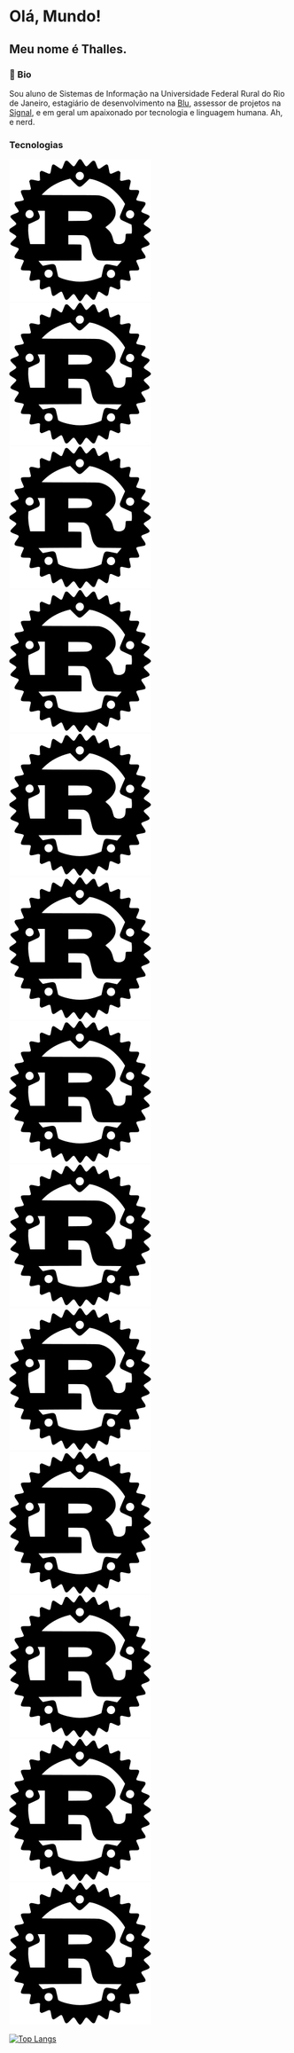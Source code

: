 # Olá, Mundo!

## Meu nome é Thalles.

### 👾 Bio

Sou aluno de Sistemas de Informação na Universidade Federal Rural do Rio de Janeiro, estagiário de desenvolvimento na [Blu](https://www.blu.com.br), assessor de projetos na [Signal](https://www.signaljunior.com.br), e em geral um apaixonado por tecnologia e linguagem humana. Ah, e nerd.

### Tecnologias

<div id="language-badges">
  <img alt="Linux" src="https://raw.githubusercontent.com/devicons/devicon/master/icons/rust/rust-original.svg">
  <img alt="Vim" src="https://raw.githubusercontent.com/devicons/devicon/master/icons/rust/rust-original.svg">
  <img alt="Python" src="https://raw.githubusercontent.com/devicons/devicon/master/icons/rust/rust-original.svg">
  <img alt="Rust" src="https://raw.githubusercontent.com/devicons/devicon/master/icons/rust/rust-original.svg">
  <img alt="Ruby" src="https://raw.githubusercontent.com/devicons/devicon/master/icons/rust/rust-original.svg">
  <img alt="Java" src="https://raw.githubusercontent.com/devicons/devicon/master/icons/rust/rust-original.svg">
  <img alt="C" src="https://raw.githubusercontent.com/devicons/devicon/master/icons/rust/rust-original.svg">
  <img alt="Javascript" src="https://raw.githubusercontent.com/devicons/devicon/master/icons/rust/rust-original.svg">
  <img alt="HTML5" src="https://raw.githubusercontent.com/devicons/devicon/master/icons/rust/rust-original.svg">
  <img alt="CSS3" src="https://raw.githubusercontent.com/devicons/devicon/master/icons/rust/rust-original.svg">
  <img alt="Rails" src="https://raw.githubusercontent.com/devicons/devicon/master/icons/rust/rust-original.svg">
  <img alt="React" src="https://raw.githubusercontent.com/devicons/devicon/master/icons/rust/rust-original.svg">
  <img alt="Processing" src="https://raw.githubusercontent.com/devicons/devicon/master/icons/rust/rust-original.svg">
</div>

[![Top Langs](https://github-readme-stats.vercel.app/api/top-langs/?username=taernsietr)](https://github.com/taernsietr/github-readme-stats)
